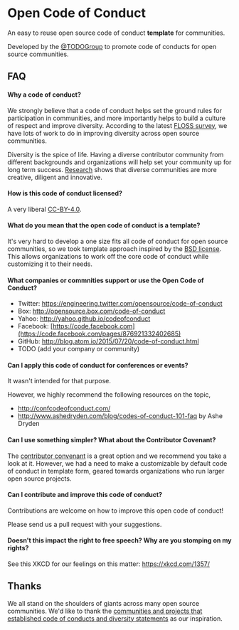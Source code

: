 # Open Code of Conduct

An easy to reuse open source code of conduct **template** for communities.

Developed by the [@TODOGroup](https://twitter.com/todogroup) to promote code of conducts for open source communities.

## FAQ

#### Why a code of conduct?

We strongly believe that a code of conduct helps set the ground rules for participation in communities, and more importantly helps to build a culture of respect and improve diversity. According to the latest [FLOSS survey](http://floss2013.libresoft.es/results.en.html), we have lots of work to do in improving diversity across open source communities.

Diversity is the spice of life. Having a diverse contributor community from different backgrounds and organizations will help set your community up for long term success. [Research](http://www.scientificamerican.com/article/how-diversity-makes-us-smarter/) shows that diverse communities are more creative, diligent and innovative.

#### How is this code of conduct licensed?

A very liberal [CC-BY-4.0](https://creativecommons.org/licenses/by/4.0/).

#### What do you mean that the open code of conduct is a template?

It's very hard to develop a one size fits all code of conduct for open source communities, so we took template approach inspired by the [BSD license](http://opensource.org/licenses/BSD-3-Clause). This allows organizations to work off the core code of conduct while customizing it to their needs.

#### What companies or commnities support or use the Open Code of Conduct?

* Twitter: https://engineering.twitter.com/opensource/code-of-conduct
* Box: http://opensource.box.com/code-of-conduct
* Yahoo: http://yahoo.github.io/codeofconduct
* Facebook: [https://code.facebook.com](https://code.facebook.com/pages/876921332402685)
* GitHub: http://blog.atom.io/2015/07/20/code-of-conduct.html
* TODO (add your company or community)

#### Can I apply this code of conduct for conferences or events?

It wasn't intended for that purpose. 

However, we highly recommend the following resources on the topic,

* http://confcodeofconduct.com/
* http://www.ashedryden.com/blog/codes-of-conduct-101-faq by Ashe Dryden

#### Can I use something simpler? What about the Contributor Covenant?

The [contributor convenant](http://www.ashedryden.com/blog/codes-of-conduct-101-faq) is a great option and we recommend you take a look at it. However, we had a need to make a customizable by default code of conduct in template form, geared towards organizations who run larger open source projects.

#### Can I contribute and improve this code of conduct?

Contributions are welcome on how to improve this open code of conduct!

Please send us a pull request with your suggestions.

#### Doesn't this impact the right to free speech? Why are you stomping on my rights?

See this XKCD for our feelings on this matter: https://xkcd.com/1357/

## Thanks

We all stand on the shoulders of giants across many open source communities. We'd like to thank the [communities and projects that established code of conducts and diversity statements](http://todogroup.org/opencodeofconduct/#attribution--acknowledgements) as our inspiration.
